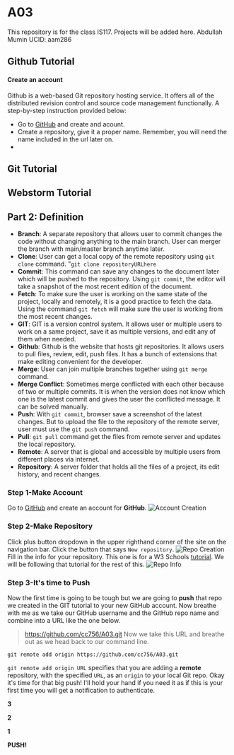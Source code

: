 # A03
This repository is for the class IS117. Projects will be added here.
Abdullah Mumin
UCID: aam286 

## Github Tutorial

#### Create  an account
Github is a web-based Git repository hosting service. It offers all of the distributed revision control and source code management functionally.
A step-by-step instruction provided below:
<br>
* Go to [GitHub](github.com) and create and acount.
* Create a repository, give it a proper name. Remember, you will need the name included in the url later on.
* 




## Git Tutorial








## Webstorm Tutorial









## Part 2: Definition

* **Branch**: A separate repository that allows user to commit changes the code without changing anything to the main branch. User can merger the branch with main/master branch anytime later.
* **Clone**: User can get a local copy of the remote repository using `git clone` command. "`git clone repositoryURLhere`
* **Commit**: This command can save any changes to the document later which will be pushed to the repository. Using `git commit`, the editor will take a snapshot of the most recent edition of the document.
* **Fetch**: To make sure the user is working on the same state of the project, locally and remotely, it is a good practice to fetch the data. Using the command `git fetch` will make sure the user is working from the most recent changes.
* **GIT**: GIT is a version control system. It allows user or multiple users to work on a same project, save it as multiple versions, and edit any of them when needed. 
* **Github**: Github is the website that hosts git repositories. It allows users to pull files, review, edit, push files. It has a bunch of extensions that make editing convenient for the developer.
* **Merge**: User can join multiple branches together using `git merge` command. 
* **Merge Conflict**: Sometimes merge conflicted with each other because of two or multiple commits. It is when the version does not know which one is the latest commit and gives the user the conflicted message. It can be solved manually.
* **Push**: With `git commit`, browser save a screenshot of the latest changes. But to upload the file to the repository of the remote server, user must use the `git push` command.
* **Pull**: `git pull` command get the files from remote server and updates the local repository.
* **Remote**: A server that is global and accessible by multiple users from different places via internet.
* **Repository**: A server folder that holds all the files of a project, its edit history, and recent changes.


### Step 1-Make Account
Go to [GitHub](github.com) and create an account for **GitHub**.
![Account Creation](https://www.w3schools.com/git/img_githup_sign_up.png)
### Step 2-Make Repository
Click plus button dropdown in the upper righthand corner of the site on the navigation bar. Click the button that says `New repository`.
![Repo Creation](https://www.w3schools.com/git/img_github_new_repo.png)
Fill in the info for your repository. This one is for a W3 Schools [tutorial](https://www.w3schools.com/git/git_remote_getstarted.asp?remote=github). We will be following that tutorial for the rest of this.
![Repo Info](https://www.w3schools.com/git/img_github_new_repo_create.png)
### Step 3-It's time to Push
Now the first time is going to be tough but we are going to **push** that repo we created in the GIT tutorial to your new GitHub account. Now breathe with me as we take our GitHub username and the GitHub repo name and combine into a URL like the one below.
> https://github.com/cc756/A03.git
Now we take this URL and breathe out as we head back to our command line.
```
git remote add origin https://github.com/cc756/A03.git
```
`git remote add origin URL` specifies that you are adding a **remote** repository, with the specified `URL`, as an `origin` to your local Git repo.
Okay it's time for that big push! I'll hold your hand if you need it as if this is your first time you will get a notification to authenticate.

**3**

**2**

**1**

**PUSH!**